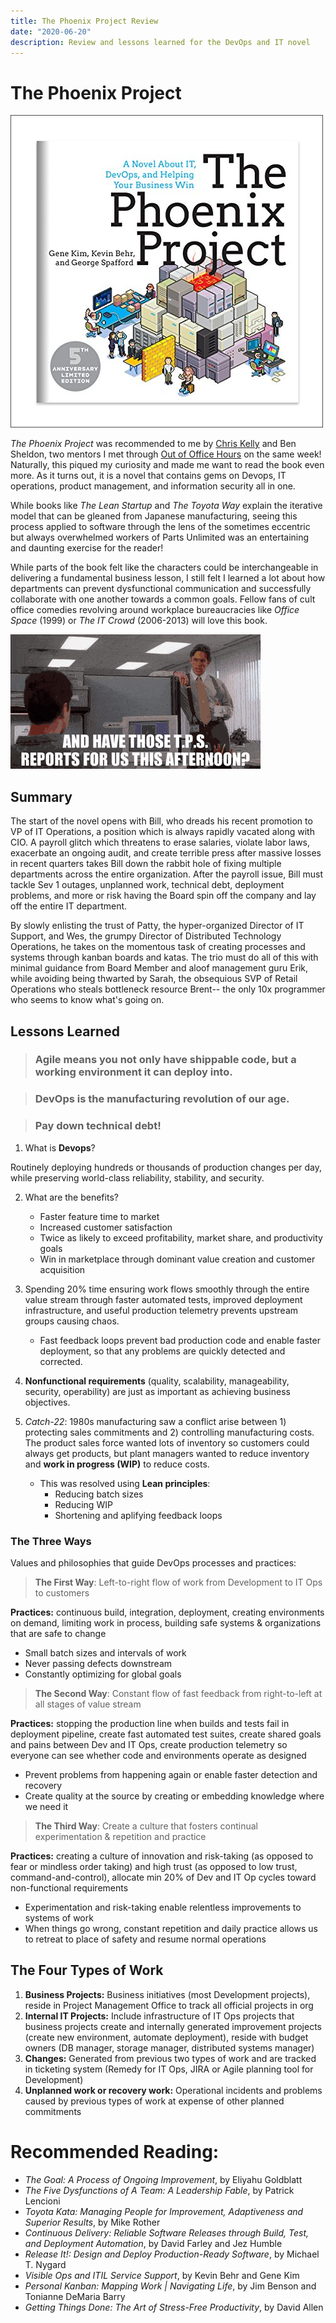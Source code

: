 ```yaml
---
title: The Phoenix Project Review
date: "2020-06-20"
description: Review and lessons learned for the DevOps and IT novel
---
```

# The Phoenix Project

![Book Cover](cover.jpg)

*The Phoenix Project* was recommended to me by [Chris Kelly](https://ckdake.com/books.html) and Ben Sheldon, two mentors I met through [Out of Office Hours](https://www.outofofficehours.com/) on the same week! Naturally, this piqued my curiosity and made me want to read the book even more. As it turns out, it is a novel that contains gems on Devops, IT operations, product management, and information security all in one. 

While books like *The Lean Startup* and *The Toyota Way* explain the iterative model that can be gleaned from Japanese manufacturing, seeing this process applied to software through the lens of the sometimes eccentric but always overwhelmed workers of Parts Unlimited was an entertaining and daunting exercise for the reader! 

While parts of the book felt like the characters could be interchangeable in delivering a fundamental business lesson, I still felt I learned a lot about how departments can prevent dysfunctional communication and successfully collaborate with one another towards a common goals. Fellow fans of cult office comedies revolving around workplace bureaucracies like *Office Space* (1999) or *The IT Crowd* (2006-2013) will love this book.

![TPS Reports](TPS.gif)

## Summary

The start of the novel opens with Bill, who dreads his recent promotion to VP of IT Operations, a position which is always rapidly vacated along with CIO. A payroll glitch which threatens to erase salaries, violate labor laws, exacerbate an ongoing audit, and create terrible press after massive losses in recent quarters takes Bill down the rabbit hole of fixing multiple departments across the entire organization. After the payroll issue, Bill must tackle Sev 1 outages, unplanned work, technical debt, deployment problems, and more or risk having the Board spin off the company and lay off the entire IT department. 

By slowly enlisting the trust of Patty, the hyper-organized Director of IT Support, and Wes, the grumpy Director of Distributed Technology Operations, he takes on the momentous task of creating processes and systems through kanban boards and katas. The trio must do all of this with minimal guidance from Board Member and aloof management guru Erik, while avoiding being thwarted by Sarah, the obsequious SVP of Retail Operations who steals bottleneck resource Brent-- the only 10x programmer who seems to know what's going on.

## Lessons Learned

> ### Agile means you not only have shippable code, but a working environment it can deploy into.

> ### DevOps is the manufacturing revolution of our age.

> ### Pay down technical debt!

1. What is **Devops**? 

Routinely deploying hundreds or thousands of production changes per day, while preserving world-class reliability, stability, and security.

2. What are the benefits?
	+ Faster feature time to market
	+ Increased customer satisfaction
	+ Twice as likely to exceed profitability, market share, and productivity goals
	+ Win in marketplace through dominant value creation and customer acquisition

3. Spending 20% time ensuring work flows smoothly through the entire value stream through faster automated tests, improved deployment infrastructure, and useful production telemetry prevents upstream groups causing chaos.
	+ Fast feedback loops prevent bad production code and enable faster deployment, so that any problems are quickly detected and corrected.

4. **Nonfunctional requirements** (quality, scalability, manageability, security, operability) are just as important as achieving business objectives.

5. *Catch-22*: 1980s manufacturing saw a conflict arise between 1) protecting sales commitments and 2) controlling manufacturing costs. The product sales force wanted lots of inventory so customers could always get products, but plant managers wanted to reduce inventory and **work in progress (WIP)** to reduce costs.
	+ This was resolved using **Lean principles**:
		* Reducing batch sizes
		* Reducing WIP
		* Shortening and aplifying feedback loops

### The Three Ways
Values and philosophies that guide DevOps processes and practices:

> **The First Way**: Left-to-right flow of work from Development to IT Ops to customers

**Practices:** continuous build, integration, deployment, creating environments on demand, limiting work in process, building safe systems & organizations that are safe to change

- Small batch sizes and intervals of work
- Never passing defects downstream
- Constantly optimizing for global goals

> **The Second Way**: Constant flow of fast feedback from right-to-left at all stages of value stream

**Practices:** stopping the production line when builds and tests fail in deployment pipeline, create fast automated test suites, create shared goals and pains between Dev and IT Ops, create production telemetry so everyone can see whether code and environments operate as designed

- Prevent problems from happening again or enable faster detection and recovery
- Create quality at the source by creating or embedding knowledge where we need it

> **The Third Way**: Create a culture that fosters continual experimentation & repetition and practice

**Practices:** creating a culture of innovation and risk-taking (as opposed to fear or mindless order taking) and high trust (as opposed to low trust, command-and-control), allocate min 20% of Dev and IT Op cycles toward non-functional requirements

- Experimentation and risk-taking enable relentless improvements to systems of work
- When things go wrong, constant repetition and daily practice allows us to retreat to place of safety and resume normal operations

## The Four Types of Work
1. **Business Projects:** Business initiatives (most Development projects), reside in Project Management Office to track all official projects in org
2. **Internal IT Projects:** Include infrastructure of IT Ops projects that business projects create and internally generated improvement projects (create new environment, automate deployment), reside with budget owners (DB manager, storage manager, distributed systems manager)
3. **Changes:** Generated from previous two types of work and are tracked in ticketing system (Remedy for IT Ops, JIRA or Agile planning tool for Development)
4. **Unplanned work or recovery work:** Operational incidents and problems caused by previous types of work at expense of other planned commitments

# Recommended Reading:
- *The Goal: A Process of Ongoing Improvement*, by Eliyahu Goldblatt
- *The Five Dysfunctions of A Team: A Leadership Fable*, by Patrick Lencioni
- *Toyota Kata: Managing People for Improvement, Adaptiveness and Superior Results*, by Mike Rother
- *Continuous Delivery: Reliable Software Releases through Build, Test, and Deployment Automation*, by David Farley and Jez Humble
- *Release It!: Design and Deploy Production-Ready Software*, by Michael T. Nygard
- *Visible Ops and ITIL Service Support*, by Kevin Behr and Gene Kim
- *Personal Kanban: Mapping Work | Navigating Life*, by Jim Benson and Tonianne DeMaria Barry
- *Getting Things Done: The Art of Stress-Free Productivity*, by David Allen

